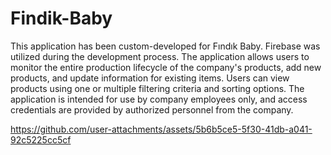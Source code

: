 # Findik-Baby
This application has been custom-developed for Fındık Baby. Firebase was utilized during the development process. The application allows users to monitor the entire production lifecycle of the company's products, add new products, and update information for existing items. Users can view products using one or multiple filtering criteria and sorting options. The application is intended for use by company employees only, and access credentials are provided by authorized personnel from the company.


https://github.com/user-attachments/assets/5b6b5ce5-5f30-41db-a041-92c5225cc5cf

